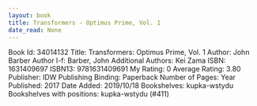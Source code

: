 ```yaml
---
layout: book
title: Transformers - Optimus Prime, Vol. 1
date_read: None
---
```


Book Id: 34014132
Title: Transformers: Optimus Prime, Vol. 1
Author: John Barber
Author l-f: Barber, John
Additional Authors: Kei Zama
ISBN: 1631409697
ISBN13: 9781631409691
My Rating: 0
Average Rating: 3.80
Publisher: IDW Publishing
Binding: Paperback
Number of Pages: 
Year Published: 2017
Date Added: 2019/10/18
Bookshelves: kupka-wstydu
Bookshelves with positions: kupka-wstydu (#411)

